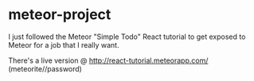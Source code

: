 # meteor-project

I just followed the Meteor "Simple Todo" React tutorial to get exposed to Meteor for a job that I really want.

There's a live version @ http://react-tutorial.meteorapp.com/ (meteorite//password)
